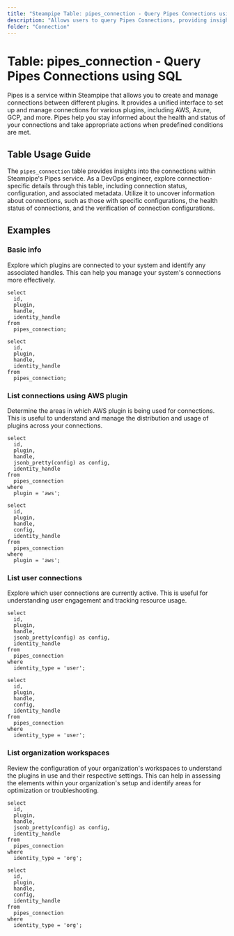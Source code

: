 ```yaml
---
title: "Steampipe Table: pipes_connection - Query Pipes Connections using SQL"
description: "Allows users to query Pipes Connections, providing insights into the connection details, status, and configuration."
folder: "Connection"
---
```


# Table: pipes_connection - Query Pipes Connections using SQL

Pipes is a service within Steampipe that allows you to create and manage connections between different plugins. It provides a unified interface to set up and manage connections for various plugins, including AWS, Azure, GCP, and more. Pipes help you stay informed about the health and status of your connections and take appropriate actions when predefined conditions are met.

## Table Usage Guide

The `pipes_connection` table provides insights into the connections within Steampipe's Pipes service. As a DevOps engineer, explore connection-specific details through this table, including connection status, configuration, and associated metadata. Utilize it to uncover information about connections, such as those with specific configurations, the health status of connections, and the verification of connection configurations.

## Examples

### Basic info
Explore which plugins are connected to your system and identify any associated handles. This can help you manage your system's connections more effectively.

```sql+postgres
select
  id,
  plugin,
  handle,
  identity_handle
from
  pipes_connection;
```

```sql+sqlite
select
  id,
  plugin,
  handle,
  identity_handle
from
  pipes_connection;
```

### List connections using AWS plugin
Determine the areas in which AWS plugin is being used for connections. This is useful to understand and manage the distribution and usage of plugins across your connections.

```sql+postgres
select
  id,
  plugin,
  handle,
  jsonb_pretty(config) as config,
  identity_handle
from
  pipes_connection
where
  plugin = 'aws';
```

```sql+sqlite
select
  id,
  plugin,
  handle,
  config,
  identity_handle
from
  pipes_connection
where
  plugin = 'aws';
```

### List user connections
Explore which user connections are currently active. This is useful for understanding user engagement and tracking resource usage.

```sql+postgres
select
  id,
  plugin,
  handle,
  jsonb_pretty(config) as config,
  identity_handle
from
  pipes_connection
where
  identity_type = 'user';
```

```sql+sqlite
select
  id,
  plugin,
  handle,
  config,
  identity_handle
from
  pipes_connection
where
  identity_type = 'user';
```

### List organization workspaces
Review the configuration of your organization's workspaces to understand the plugins in use and their respective settings. This can help in assessing the elements within your organization's setup and identify areas for optimization or troubleshooting.

```sql+postgres
select
  id,
  plugin,
  handle,
  jsonb_pretty(config) as config,
  identity_handle
from
  pipes_connection
where
  identity_type = 'org';
```

```sql+sqlite
select
  id,
  plugin,
  handle,
  config,
  identity_handle
from
  pipes_connection
where
  identity_type = 'org';
```